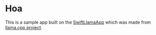 # Hoa

This is a sample app built on the [SwiftLlamaApp](https://github.com/ensan-hcl/SwiftLlamaApp) which was made from [llama.cpp project](https://github.com/ggerganov/llama.cpp).

